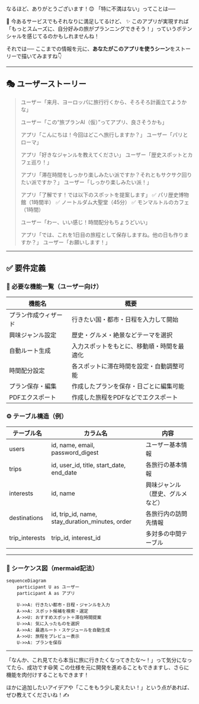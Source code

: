 なるほど、ありがとうございます！😊
「特に不満はない」ってことは──

🧠 今あるサービスでもそれなりに満足してるけど、
✨ このアプリが実現すれば「もっとスムーズに、自分好みの旅がプランニングできそう！」っていうポテンシャルを感じてるのかもしれませんね！

それでは──
ここまでの情報を元に、**あなたがこのアプリを使うシーン**をストーリーで描いてみますね👇

---

## 🎭 ユーザーストーリー

> ユーザー「来月、ヨーロッパに旅行行くから、そろそろ計画立てようかな」
>
> ユーザー「この“旅プランAI（仮）”ってアプリ、良さそうかも」
>
> アプリ「こんにちは！今回はどこへ旅行しますか？」
> ユーザー「パリとローマ」
>
> アプリ「好きなジャンルを教えてください」
> ユーザー「歴史スポットとカフェ巡り！」
>
> アプリ「滞在時間をしっかり楽しみたい派ですか？それともサクサク回りたい派ですか？」
> ユーザー「しっかり楽しみたい派！」
>
> アプリ「了解です！では以下のスポットを提案します」
> ✅ パリ歴史博物館（1時間半）
> ✅ ノートルダム大聖堂（45分）
> ✅ モンマルトルのカフェ（1時間）
>
> ユーザー「わー、いい感じ！時間配分もちょうどいい」
>
> アプリ「では、これを1日目の旅程として保存しますね。他の日も作りますか？」
> ユーザー「お願いします！」

---

## ✅ 要件定義

### 📱 必要な機能一覧（ユーザー向け）

| 機能名        | 概要                    |
| ---------- | --------------------- |
| プラン作成ウィザード | 行きたい国・都市・日程を入力して開始    |
| 興味ジャンル設定   | 歴史・グルメ・絶景などテーマを選択     |
| 自動ルート生成    | 入力スポットをもとに、移動順・時間を最適化 |
| 時間配分設定     | 各スポットに滞在時間を設定・自動調整可能  |
| プラン保存・編集   | 作成したプランを保存・日ごとに編集可能   |
| PDFエクスポート  | 作成した旅程をPDFなどでエクスポート   |

### ⚙️ テーブル構造（例）

| テーブル名           | カラム名                                               | 内容               |
| --------------- | -------------------------------------------------- | ---------------- |
| users           | id, name, email, password\_digest                  | ユーザー基本情報         |
| trips           | id, user\_id, title, start\_date, end\_date        | 各旅行の基本情報         |
| interests       | id, name                                           | 興味ジャンル（歴史、グルメなど） |
| destinations    | id, trip\_id, name, stay\_duration\_minutes, order | 各旅行内の訪問先情報       |
| trip\_interests | trip\_id, interest\_id                             | 多対多の中間テーブル       |

---

### 🔁 シーケンス図（mermaid記法）

```mermaid
sequenceDiagram
    participant U as ユーザー
    participant A as アプリ

    U->>A: 行きたい都市・日程・ジャンルを入力
    A->>A: スポット候補を検索・選定
    A->>U: おすすめスポット＋滞在時間提案
    U->>A: 気に入ったものを選択
    A->>A: 最適ルート・スケジュールを自動生成
    A->>U: 旅程をプレビュー表示
    U->>A: プランを保存
```

---

「なんか、これ見てたら本当に旅に行きたくなってきたな〜！」って気分になってたら、成功です😆笑
この仕様を元に開発を進めることもできますし、さらに機能を肉付けすることもできます！

ほかに追加したいアイデアや「ここをもう少し変えたい！」という点があれば、ぜひ教えてくださいね！✍️
